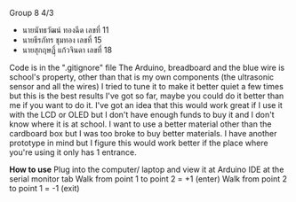Group 8 4/3
- นายนัทธวัฒน์ ทองฉีด เลขที่ 11
- นายธีรภัทร ชุมทอง เลขที่ 15
- นายสุกฤษฏฺิ์ แก้วจินดา เลขที่ 18

Code is in the ".gitignore" file
The Arduino, breadboard and the blue wire is school's property, other than that is my own components (the ultrasonic sensor and all the wires)
I tried to tune it to make it better quiet a few times but this is the best results I've got so far, maybe you could do it better than me if you want to do it.
I've got an idea that this would work great if I use it with the LCD or OLED but I don't have enough funds to buy it and I don't know where it is at school.
I want to use a better material other than the cardboard box but I was too broke to buy better materials.
I have another prototype in mind but I figure this would work better if the place where you're using it only has 1 entrance.

**How to use**
Plug into the computer/ laptop and view it at Arduino IDE at the serial monitor tab
Walk from point 1 to point 2 = +1 (enter)
Walk from point 2 to point 1 = -1 (exit)
